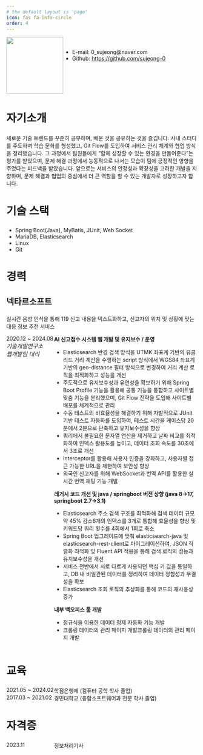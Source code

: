 ```yaml
---
# the default layout is 'page'
icon: fas fa-info-circle
order: 4
---
```


<style>
.grid-container {
  display: grid;
  /*gap: 10px;  전체 그리드 간격 */
}
.line{
  display: flex;
  /* gap: 10px; 왼쪽과 오른쪽 컬럼 사이 간격 */
  /* margin-bottom: 1px; ✅ line과 line 사이 간격 추가 */
}
.grid-left {
  flex: 1;
}
.grid-right {
  flex: 3;
}
.text-left{
  text-align: left;
}
.text-right{
  text-align: left;
}

h2{
  font-size: 1.8rem;
}
h3{
    font-size: 1.36rem;
}
.content {
        font-size: 1.03rem;
    }
</style>

<div class="grid-container">
  <div class="line">
    <div class="grid grid-left text-right"><img width="150" src="{{ site.baseurl }} /assets/img/me.png"></div>
    <div class="grid grid-right text-grid-left">
    <br/>
    <ul>
      <li>E-mail: 0_sujeong@naver.com</li>
      <li>Github: <a href="https://github.com/sujeong-0">https://github.com/sujeong-0</a></li>
    </ul>
  </div>
</div>
</div>

## 자기소개

새로운 기술 트렌드를 꾸준히 공부하며, 배운 것을 공유하는 것을 즐깁니다. 사내 스터디를 주도하며 학습 문화를 형성했고, Git Flow를 도입하여 서비스 관리 체계와 협업 방식을 정리했습니다. 그 과정에서 팀원들에게 “함께 성장할 수 있는 환경을 만들어준다”는 평가를 받았으며, 문제 해결 과정에서 능동적으로 나서는 모습이 팀에 긍정적인 영향을 주었다는 피드백을 받았습니다. 앞으로는 서비스의 안정성과 확장성을 고려한 개발을 지향하며, 문제 해결과 협업의 중심에서 더 큰 역할을 할 수 있는 개발자로 성장하고자 합니다.

## 기술 스택

- Spring Boot(Java), MyBatis, JUnit, Web Socket
- MariaDB, Elasticsearch
- Linux
- Git

## 경력

### 넥타르소프트

실시간 음성 인식을 통해 119 신고 내용을 텍스트화하고, 신고자의 위치 및 상황에 맞는 대응 정보 추천 서비스



<div class="grid-container">
  <div class="line">
    <div class="grid grid-left">2020.12 ~ 2024.08<br><i style="font-size:15px">기술개발연구소</i><br><i style="font-size:15px" >웹개발팀 대리</i></div>
    <div class="grid grid-right">
      <b>AI 신고접수 시스템 웹 개발 및 유지보수 / 운영</b>
      <ul>
        <li>Elasticsearch 반경 검색 방식을 UTMK 좌표계 기반의 유클리드 거리 계산을 수행하는 script 방식에서 WGS84 좌표계 기반의 geo-distance 필터 방식으로 변경하여 거리 계산 로직을 최적화하고 성능을 개선</li>
        <li>주도적으로 유지보수성과 유연성을 확보하기 위해 Spring Boot Profile 기능을 활용해 공통 기능을 통합하고 사이트별 맞춤 기능을 분리했으며, Git Flow 전략을 도입해 사이트별 배포를 체계적으로 관리</li>
        <li>수동 테스트의 비효율성을 해결하기 위해 자발적으로 JUnit 기반 테스트 자동화를 도입하여, 테스트 시간을 케이스당 20분에서 2분으로 단축하고 유지보수성을 향상</li>
        <li>쿼리에서 불필요한 문자열 연산을 제거하고 날짜 비교를 최적화하여 인덱스 활용도를 높이고, 데이터 조회 속도를 30초에서 3초로 개선</li>
        <li>Interceptor를 활용해 사용자 인증을 강화하고, 사용자별 접근 가능한 URL을 제한하여 보안성 향상</li>
        <li>외국인 신고자를 위해 WebSocket과 번역 API를 활용한 실시간 번역 채팅 기능 개발</li>
      </ul>
    </div>  
  </div>
  <div class="line">
    <div class="grid grid-left"></div>
    <div class="grid grid-right">
      <b>레거시 코드 개선 및 java / springboot 버전 상향 (java 8→17, springboot 2.7→3.1)</b>
      <ul>
        <li>Elasticsearch 주소 검색 구조를 최적화해 검색 데이터 규모 약 45% 감소6개의 인덱스를 3개로 통합해 효율성을 향상 및 키워드당 쿼리 횟수를 4회에서 1회로 축소</li>
        <li>Spring Boot 업그레이드에 맞춰 elasticsearch-java 및 elasticsearch-rest-client로 마이그레이션하여, JSON 직렬화 최적화 및 Fluent API 적용을 통해 검색 로직의 성능과 유지보수성을 개선</li>
        <li>서비스 전반에서 서로 다르게 사용되던 핵심 키 값을 통일하고, DB 내 비일관된 데이터를 정리하여 데이터 정합성과 무결성을 확보</li>
        <li>Elasticsearch 조회 로직의 추상화를 통해 코드의 재사용성 증가</li>
      </ul>
    </div>
  </div>
  <div class="line">
    <div class="grid grid-left"></div>
    <div class="grid grid-right">
      <b>내부 백오피스 툴 개발</b>
      <ul>
        <li>정규식을 이용한 데이터 정제 자동화 기능 개발</li>
        <li>크롤링 데이터의 관리 페이지 개발크롤링 데이터의 관리 페이지 개발</li>
      </ul>
    </div>
  </div>
</div>

## 교육

<div class="grid-container">
  <div class="line">
    <div class="grid grid-left">2021.05 ~ 2024.02</div>
    <div class="grid grid-right">학점은행제 (컴퓨터 공학 학사 졸업)</div>
  </div>
  <div class="line">
    <div class="grid grid-left">2017.03 ~ 2021.02</div>
    <div class="grid grid-right">경민대학교 (융합소프트웨어과 전문 학사 졸업)</div>
  </div>
</div>

## 자격증

<div class="grid-container">
  <div class="line">
    <div class="grid grid-left">2023.11</div>
    <div class="grid grid-right">정보처리기사</div>
  </div>
</div>







